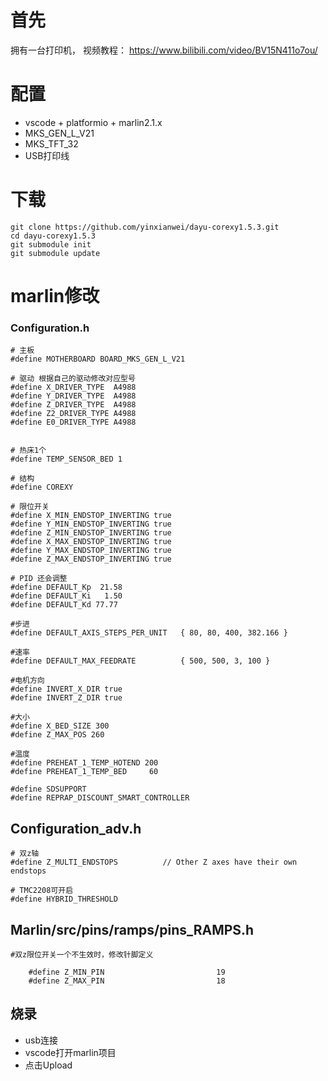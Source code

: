 # 首先

拥有一台打印机， 视频教程： https://www.bilibili.com/video/BV15N411o7ou/

# 配置

- vscode + platformio + marlin2.1.x
- MKS_GEN_L_V21
- MKS_TFT_32
- USB打印线

# 下载

```
git clone https://github.com/yinxianwei/dayu-corexy1.5.3.git
cd dayu-corexy1.5.3
git submodule init
git submodule update
```

# marlin修改

### Configuration.h

```
# 主板
#define MOTHERBOARD BOARD_MKS_GEN_L_V21

# 驱动 根据自己的驱动修改对应型号
#define X_DRIVER_TYPE  A4988
#define Y_DRIVER_TYPE  A4988
#define Z_DRIVER_TYPE  A4988
#define Z2_DRIVER_TYPE A4988
#define E0_DRIVER_TYPE A4988


# 热床1个
#define TEMP_SENSOR_BED 1

# 结构
#define COREXY

# 限位开关
#define X_MIN_ENDSTOP_INVERTING true
#define Y_MIN_ENDSTOP_INVERTING true
#define Z_MIN_ENDSTOP_INVERTING true
#define X_MAX_ENDSTOP_INVERTING true
#define Y_MAX_ENDSTOP_INVERTING true
#define Z_MAX_ENDSTOP_INVERTING true

# PID 还会调整
#define DEFAULT_Kp  21.58
#define DEFAULT_Ki   1.50
#define DEFAULT_Kd 77.77

#步进
#define DEFAULT_AXIS_STEPS_PER_UNIT   { 80, 80, 400, 382.166 }

#速率
#define DEFAULT_MAX_FEEDRATE          { 500, 500, 3, 100 }

#电机方向
#define INVERT_X_DIR true
#define INVERT_Z_DIR true

#大小
#define X_BED_SIZE 300
#define Z_MAX_POS 260

#温度
#define PREHEAT_1_TEMP_HOTEND 200
#define PREHEAT_1_TEMP_BED     60

#define SDSUPPORT
#define REPRAP_DISCOUNT_SMART_CONTROLLER

```

## Configuration_adv.h

```
# 双z轴
#define Z_MULTI_ENDSTOPS          // Other Z axes have their own endstops

# TMC2208可开启
#define HYBRID_THRESHOLD
```


## Marlin/src/pins/ramps/pins_RAMPS.h

```
#双z限位开关一个不生效时，修改针脚定义

    #define Z_MIN_PIN                         19
    #define Z_MAX_PIN                         18
```

## 烧录

- usb连接
- vscode打开marlin项目
- 点击Upload